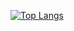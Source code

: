 
[![Top Langs](https://github-readme-stats.vercel.app/api/top-langs/?username=paintparisut&layout=compact)](https://github.com/anuraghazra/github-readme-stats)

